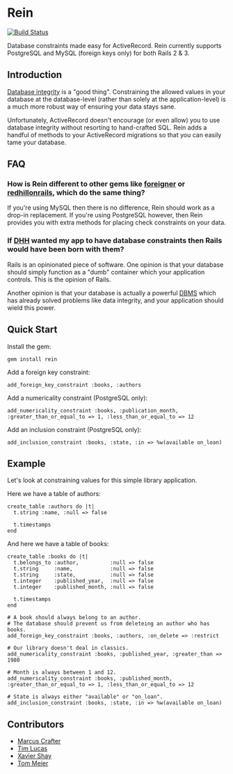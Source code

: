 # Rein

[![Build Status](https://travis-ci.org/a-suenami/rein.svg?branch=travis-ci-for-testing)](https://travis-ci.org/a-suenami/rein)

Database constraints made easy for ActiveRecord. Rein currently supports PostgreSQL and MySQL (foreign keys only) for both Rails 2 & 3.


## Introduction

[Database integrity](http://en.wikipedia.org/wiki/Database_integrity) is a "good thing". Constraining the allowed values in your database at the database-level (rather than solely at the application-level) is a much more robust way of ensuring your data stays sane.

Unfortunately, ActiveRecord doesn't encourage (or even allow) you to use database integrity without resorting to hand-crafted SQL. Rein adds a handful of methods to your ActiveRecord migrations so that you can easily tame your database.


## FAQ

### How is Rein different to other gems like [foreigner](http://github.com/matthuhiggins/foreigner) or [redhillonrails](http://github.com/mlomnicki/redhillonrails_core), which do the same thing?

If you're using MySQL then there is no difference, Rein should work as a drop-in replacement. If you're using PostgreSQL however, then Rein provides you with extra methods for placing check constraints on your data.

### If [DHH](http://en.wikipedia.org/wiki/David_Heinemeier_Hansson) wanted my app to have database constraints then Rails would have been born with them?

Rails is an opinionated piece of software. One opinion is that your database should simply function as a "dumb" container which your application controls. This is the opinion of Rails.

Another opinion is that your database is actually a powerful [DBMS](http://en.wikipedia.org/wiki/Database_management_system) which has already solved problems like data integrity, and your application should wield this power.


## Quick Start

Install the gem:

    gem install rein

Add a foreign key constraint:

    add_foreign_key_constraint :books, :authors

Add a numericality constraint (PostgreSQL only):

    add_numericality_constraint :books, :publication_month, :greater_than_or_equal_to => 1, :less_than_or_equal_to => 12

Add an inclusion constraint (PostgreSQL only):

    add_inclusion_constraint :books, :state, :in => %w(available on_loan)


## Example

Let's look at constraining values for this simple library application.

Here we have a table of authors:

    create_table :authors do |t|
      t.string :name, :null => false

      t.timestamps
    end

And here we have a table of books:

    create_table :books do |t|
      t.belongs_to :author,          :null => false
      t.string     :name,            :null => false
      t.string     :state,           :null => false
      t.integer    :published_year,  :null => false
      t.integer    :published_month, :null => false

      t.timestamps
    end

    # A book should always belong to an author.
    # The database should prevent us from deleteing an author who has books.
    add_foreign_key_constraint :books, :authors, :on_delete => :restrict

    # Our library doesn't deal in classics.
    add_numericality_constraint :books, :published_year, :greater_than => 1980

    # Month is always between 1 and 12.
    add_numericality_constraint :books, :published_month, :greater_than_or_equal_to => 1, :less_than_or_equal_to => 12

    # State is always either "available" or "on_loan".
    add_inclusion_constraint :books, :state, :in => %w(available on_loan)


## Contributors

* [Marcus Crafter](http://github.com/crafterm)
* [Tim Lucas](http://github.com/toolmantim)
* [Xavier Shay](http://github.com/xaviershay)
* [Tom Meier](http://github.com/tommeier)
